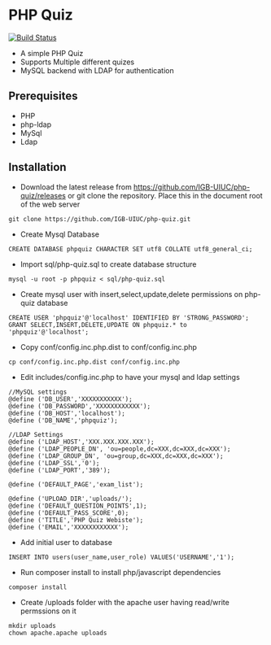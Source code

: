 # PHP Quiz

[![Build Status](https://www.travis-ci.com/IGBIllinois/php-quiz.svg?branch=master)](https://www.travis-ci.com/IGBIllinois/php-quiz)

* A simple PHP Quiz
* Supports Multiple different quizes
* MySQL backend with LDAP for authentication

## Prerequisites
* PHP
* php-ldap
* MySql
* Ldap

## Installation
* Download the latest release from https://github.com/IGB-UIUC/php-quiz/releases or git clone the repository.  Place this in the document root of the web server
```
git clone https://github.com/IGB-UIUC/php-quiz.git
```
* Create Mysql Database
```
CREATE DATABASE phpquiz CHARACTER SET utf8 COLLATE utf8_general_ci;
```
* Import sql/php-quiz.sql to create database structure
```
mysql -u root -p phpquiz < sql/php-quiz.sql
```
* Create mysql user with insert,select,update,delete permissions on php-quiz database
```
CREATE USER 'phpquiz'@'localhost' IDENTIFIED BY 'STRONG_PASSWORD';
GRANT SELECT,INSERT,DELETE,UPDATE ON phpquiz.* to 'phpquiz'@'localhost';
```
* Copy conf/config.inc.php.dist to conf/config.inc.php
```
cp conf/config.inc.php.dist conf/config.inc.php
```
* Edit includes/config.inc.php to have your mysql and ldap settings
```
//MySQL settings
@define ('DB_USER','XXXXXXXXXXX');
@define ('DB_PASSWORD','XXXXXXXXXXXX');
@define ('DB_HOST','localhost');
@define ('DB_NAME','phpquiz');

//LDAP Settings
@define ('LDAP_HOST','XXX.XXX.XXX.XXX');
@define ('LDAP_PEOPLE_DN', 'ou=people,dc=XXX,dc=XXX,dc=XXX');
@define ('LDAP_GROUP_DN', 'ou=group,dc=XXX,dc=XXX,dc=XXX');
@define ('LDAP_SSL','0');
@define ('LDAP_PORT','389');

@define ('DEFAULT_PAGE','exam_list');

@define ('UPLOAD_DIR','uploads/');
@define ('DEFAULT_QUESTION_POINTS',1);
@define ('DEFAULT_PASS_SCORE',0);
@define ('TITLE','PHP Quiz Webiste');
@define ('EMAIL','XXXXXXXXXXXX');
```
* Add initial user to database
```
INSERT INTO users(user_name,user_role) VALUES('USERNAME','1');
```
* Run composer install to install php/javascript dependencies
```
composer install
```
* Create /uploads folder with the apache user having read/write permssions on it
```
mkdir uploads
chown apache.apache uploads
```
